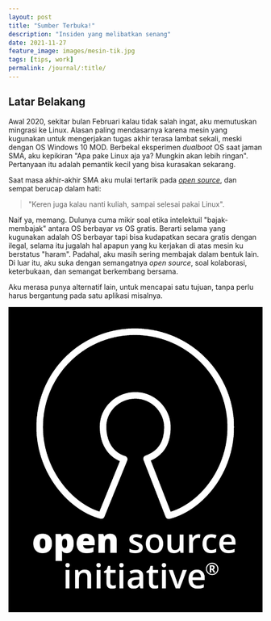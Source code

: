 ```yaml
---
layout: post
title: "Sumber Terbuka!"
description: "Insiden yang melibatkan senang"
date: 2021-11-27
feature_image: images/mesin-tik.jpg 
tags: [tips, work]
permalink: /journal/:title/
---
```


## Latar Belakang

Awal 2020, sekitar bulan Februari kalau tidak salah ingat, aku memutuskan
mingrasi ke Linux. Alasan paling mendasarnya karena mesin yang kugunakan untuk
mengerjakan tugas akhir terasa lambat sekali, meski dengan OS Windows 10
MOD. Berbekal eksperimen _dualboot_ OS saat jaman SMA, aku kepikiran "Apa pake
Linux aja ya? Mungkin akan lebih ringan". Pertanyaan itu adalah pemantik kecil
yang bisa kurasakan sekarang.

Saat masa akhir-akhir SMA aku mulai tertarik pada [_open source_](https://en.wikipedia.org/wiki/Open_source), dan sempat berucap dalam hati:

> "Keren juga kalau nanti kuliah, sampai selesai pakai Linux".

Naif ya, memang. Dulunya cuma mikir soal etika intelektuil "bajak-membajak"
antara OS berbayar _vs_ OS gratis. Berarti selama yang kugunakan adalah OS
berbayar tapi bisa kudapatkan secara gratis dengan ilegal, selama itu jugalah
hal apapun yang ku kerjakan di atas mesin ku berstatus "haram". Padahal, aku
masih sering membajak dalam bentuk lain. Di luar itu, aku suka dengan
semangatnya _open source_, soal kolaborasi, keterbukaan, dan semangat
berkembang bersama.

Aku merasa punya alternatif lain, untuk mencapai satu tujuan, tanpa perlu harus bergantung pada satu aplikasi misalnya.

![OSS Logo](/images/oss-logo.png)
